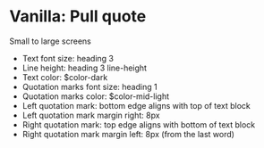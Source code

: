 # Vanilla: Pull quote

Small to large screens
- Text font size: heading 3
- Line height: heading 3 line-height
- Text color: $color-dark
- Quotation marks font size: heading 1
- Quotation marks color: $color-mid-light
- Left quotation mark: bottom edge aligns with top of text block
- Left quotation mark margin right: 8px
- Right quotation mark: top edge aligns with bottom of text block
- Right quotation mark margin left: 8px (from the last word)  
